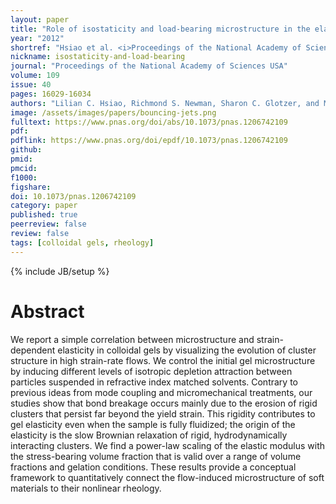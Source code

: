 ```yaml
---
layout: paper
title: "Role of isostaticity and load-bearing microstructure in the elasticity of yielded colloidal gels"
year: "2012"
shortref: "Hsiao et al. <i>Proceedings of the National Academy of Sciences USA</i> 2012"
nickname: isostaticity-and-load-bearing
journal: "Proceedings of the National Academy of Sciences USA"
volume: 109
issue: 40
pages: 16029-16034
authors: "Lilian C. Hsiao, Richmond S. Newman, Sharon C. Glotzer, and Michael J. Solomon"
image: /assets/images/papers/bouncing-jets.png
fulltext: https://www.pnas.org/doi/abs/10.1073/pnas.1206742109
pdf: 
pdflink: https://www.pnas.org/doi/epdf/10.1073/pnas.1206742109
github: 
pmid: 
pmcid: 
f1000: 
figshare: 
doi: 10.1073/pnas.1206742109
category: paper
published: true
peerreview: false
review: false
tags: [colloidal gels, rheology]
---
```

{% include JB/setup %}

# Abstract 

We report a simple correlation between microstructure and strain-dependent elasticity in colloidal gels by visualizing the evolution of cluster structure in high strain-rate flows. We control the initial gel microstructure by inducing different levels of isotropic depletion attraction between particles suspended in refractive index matched solvents. Contrary to previous ideas from mode coupling and micromechanical treatments, our studies show that bond breakage occurs mainly due to the erosion of rigid clusters that persist far beyond the yield strain. This rigidity contributes to gel elasticity even when the sample is fully fluidized; the origin of the elasticity is the slow Brownian relaxation of rigid, hydrodynamically interacting clusters. We find a power-law scaling of the elastic modulus with the stress-bearing volume fraction that is valid over a range of volume fractions and gelation conditions. These results provide a conceptual framework to quantitatively connect the flow-induced microstructure of soft materials to their nonlinear rheology.
